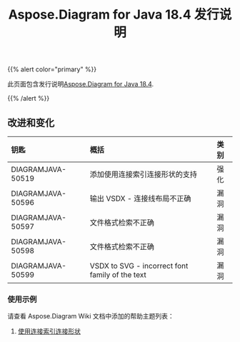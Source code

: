 ﻿---
title: Aspose.Diagram for Java 18.4 发行说明
type: docs
weight: 90
url: /zh/java/aspose-diagram-for-java-18-4-release-notes/
---
{{% alert color="primary" %}} 

此页面包含发行说明[Aspose.Diagram for Java 18.4](https://docs.aspose.com/diagram/java/aspose-diagram-for-java-18-4-release-notes/).

{{% /alert %}} 
## **改进和变化**

|**钥匙**|**概括**|**类别**|
|:- |:- |:- |
|DIAGRAMJAVA-50519|添加使用连接索引连接形状的支持|强化|
|DIAGRAMJAVA-50596|输出 VSDX - 连接线布局不正确|漏洞|
|DIAGRAMJAVA-50597|文件格式检索不正确|漏洞|
|DIAGRAMJAVA-50598|文件格式检索不正确|漏洞|
|DIAGRAMJAVA-50599|VSDX to SVG - incorrect font family of the text|漏洞|
### **使用示例**
请查看 Aspose.Diagram Wiki 文档中添加的帮助主题列表：

1. [使用连接索引连接形状](/diagram/zh/java/use-connection-indexes-to-connect-shapes/)
